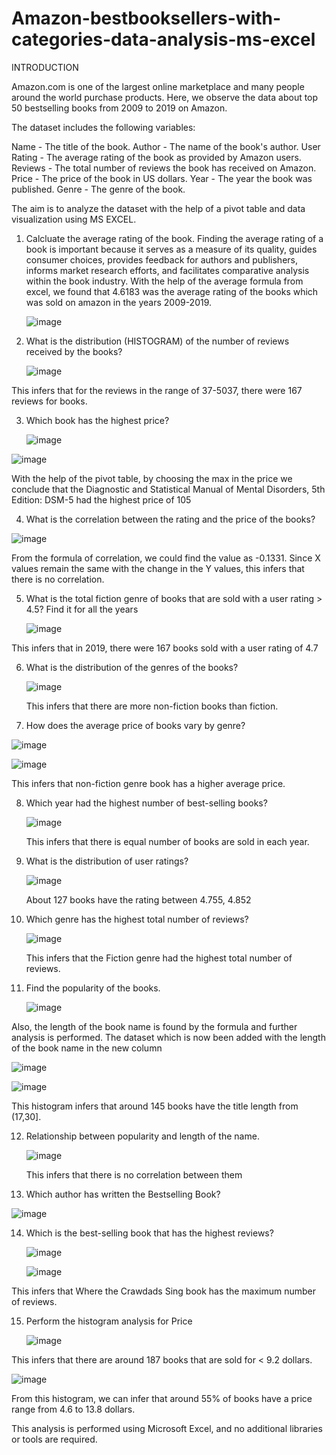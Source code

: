 # Amazon-bestbooksellers-with-categories-data-analysis-ms-excel

INTRODUCTION

Amazon.com is one of the largest online marketplace and many people around the world purchase products.
Here, we observe the data about top 50 bestselling books from 2009 to 2019 on Amazon.

The dataset includes the following variables:

  Name - The title of the book.
  Author - The name of the book's author.
  User Rating - The average rating of the book as provided by Amazon users.
  Reviews - The total number of reviews the book has received on Amazon.
  Price - The price of the book in US dollars.
  Year - The year the book was published.
  Genre - The genre of the book.

The aim is to analyze the dataset with the help of a pivot table and data visualization using MS EXCEL.

1. Calcluate the average rating of the book.
        Finding the average rating of a book is important because it serves as a measure of its quality, guides consumer choices, provides feedback for authors and publishers, informs market research efforts, and          facilitates comparative analysis within the book industry.
         With the help of the average formula from excel, we found that 4.6183 was the average rating of the books which was sold on amazon in the years 2009-2019.
   
   ![image](https://github.com/sahanavenkatesh242/Amazon-bestbooksellers-with-categories-data-analysis-ms-excel/assets/157820520/ded91e92-00ed-4d3e-8797-913787057a4c)

2. What is the distribution (HISTOGRAM) of the number of reviews received by the books?

     ![image](https://github.com/sahanavenkatesh242/Amazon-bestbooksellers-with-categories-data-analysis-ms-excel/assets/157820520/7e5aa83d-3711-432e-b802-3fc663fe63af)
 
  This infers that for the reviews in the range of 37-5037, there were 167 reviews for books.

3. Which book has the highest price?

     ![image](https://github.com/sahanavenkatesh242/Amazon-bestbooksellers-with-categories-data-analysis-ms-excel/assets/157820520/a538a84a-a260-40a5-98ad-adb394e19c31)
   
  ![image](https://github.com/sahanavenkatesh242/Amazon-bestbooksellers-with-categories-data-analysis-ms-excel/assets/157820520/bdbc28d4-ac7d-4812-b576-b5d2c71801ef)


   With the help of the pivot table, by choosing the max in the price we conclude that the Diagnostic and Statistical Manual of Mental Disorders, 5th Edition: DSM-5 had the highest price of 105 

4. What is the correlation between the rating and the price of the books?
   
  ![image](https://github.com/sahanavenkatesh242/Amazon-bestbooksellers-with-categories-data-analysis-ms-excel/assets/157820520/abbaf8cb-6251-48db-86ec-45d3afb8dc34)

  From the formula of correlation, we could find the value as -0.1331. Since X values remain the same with the change in the Y values, this infers that there is no correlation.

5. What is the total fiction genre of books that are sold with a user rating > 4.5? Find it for all the years

   ![image](https://github.com/sahanavenkatesh242/Amazon-bestbooksellers-with-categories-data-analysis-ms-excel/assets/157820520/c05927e9-de5b-4533-a15f-8aab04173aca)

  This infers that in 2019, there were 167 books sold with a user rating of 4.7 

6. What is the distribution of the genres of the books?
   
    ![image](https://github.com/sahanavenkatesh242/Amazon-bestbooksellers-with-categories-data-analysis-ms-excel/assets/157820520/18b0e1fd-247a-4661-8d4c-074d37964e08)

   This infers that there are more non-fiction books than fiction.

7. How does the average price of books vary by genre?

  ![image](https://github.com/sahanavenkatesh242/Amazon-bestbooksellers-with-categories-data-analysis-ms-excel/assets/157820520/e02f308d-b8a9-45d7-8a91-c3fb60e1049a)

  ![image](https://github.com/sahanavenkatesh242/Amazon-bestbooksellers-with-categories-data-analysis-ms-excel/assets/157820520/746fb408-cef1-4dad-ba5a-79c1803b9c86)

  This infers that non-fiction genre book has a higher average price.

8. Which year had the highest number of best-selling books?

   ![image](https://github.com/sahanavenkatesh242/Amazon-bestbooksellers-with-categories-data-analysis-ms-excel/assets/157820520/c0a2d178-94ab-4236-bdda-94ee8e395946)

   This infers that there is equal number of books are sold in each year.

9. What is the distribution of user ratings?

    ![image](https://github.com/sahanavenkatesh242/Amazon-bestbooksellers-with-categories-data-analysis-ms-excel/assets/157820520/32fe4937-61ae-425a-9a87-5f2a43da2a1c)

   About 127 books have the rating between 4.755, 4.852

10. Which genre has the highest total number of reviews?

    ![image](https://github.com/sahanavenkatesh242/Amazon-bestbooksellers-with-categories-data-analysis-ms-excel/assets/157820520/14a7f02d-6469-4dbf-9b26-8df9e660d3ce)

    This infers that the Fiction genre had the highest total number of reviews.

11. Find the popularity of the books.

    ![image](https://github.com/sahanavenkatesh242/Amazon-bestbooksellers-with-categories-data-analysis-ms-excel/assets/157820520/088560fd-7e74-4a39-becf-c1e96a9e1bd3)

Also, the length of the book name is found by the formula and further analysis is performed.
The dataset which is now been added with the length of the book name in the new column

![image](https://github.com/sahanavenkatesh242/Amazon-bestbooksellers-with-categories-data-analysis-ms-excel/assets/157820520/168056d1-2de6-4f5c-bf0c-02f070db7a0f)

![image](https://github.com/sahanavenkatesh242/Amazon-bestbooksellers-with-categories-data-analysis-ms-excel/assets/157820520/c6c8518c-f7c8-4f53-a656-f75ea3cf13af)

This histogram infers that around 145 books have the title length from (17,30].

12. Relationship between popularity and length of the name.

      ![image](https://github.com/sahanavenkatesh242/Amazon-bestbooksellers-with-categories-data-analysis-ms-excel/assets/157820520/7f7e590d-95fe-4793-b8e1-3638e4026166)

    This infers that there is no correlation between them
    
13. Which author has written the Bestselling Book?

![image](https://github.com/sahanavenkatesh242/Amazon-bestbooksellers-with-categories-data-analysis-ms-excel/assets/157820520/a973298b-5a5c-4f95-b985-d7e1efabe866)

14. Which is the best-selling book that has the highest reviews?

    ![image](https://github.com/sahanavenkatesh242/Amazon-bestbooksellers-with-categories-data-analysis-ms-excel/assets/157820520/a4aa108f-cb4b-4dee-8c59-23db2d7f36fd)

    ![image](https://github.com/sahanavenkatesh242/Amazon-bestbooksellers-with-categories-data-analysis-ms-excel/assets/157820520/e1025b70-f8fb-4f3e-86cc-bdae8b63ef98)


This infers that Where the Crawdads Sing book has the maximum number of reviews.

15. Perform the histogram analysis for Price

    ![image](https://github.com/sahanavenkatesh242/Amazon-bestbooksellers-with-categories-data-analysis-ms-excel/assets/157820520/787535bc-bf83-418e-8693-630cc9a9ba33)

This infers that there are around 187 books that are sold for < 9.2 dollars.

![image](https://github.com/sahanavenkatesh242/Amazon-bestbooksellers-with-categories-data-analysis-ms-excel/assets/157820520/7cd6dfff-4daa-4dae-a9e6-38ac40f38c67)

From this histogram, we can infer that around 55% of books have a price range from 4.6 to 13.8 dollars.


This analysis is performed using Microsoft Excel, and no additional libraries or tools are required.
